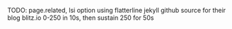 TODO:
  page.related, lsi option using
  flatterline jekyll github source for their blog
  blitz.io 0-250 in 10s, then sustain 250 for 50s

